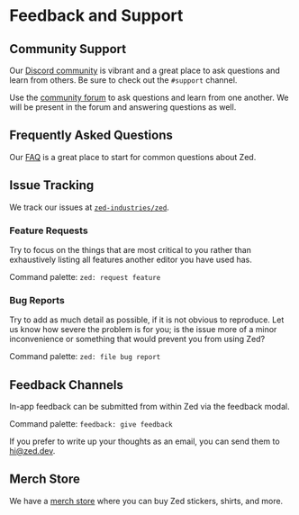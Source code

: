 # Feedback and Support

## Community Support

Our [Discord community](https://discord.gg/zed-community) is vibrant and a great place to ask questions and learn from others. Be sure to check out the `#support` channel.

Use the [community forum](https://github.com/zed-industries/zed/discussions) to ask questions and learn from one another. We will be present in the forum and answering questions as well.

## Frequently Asked Questions

Our [FAQ](https://zed.dev/faq) is a great place to start for common questions about Zed.

## Issue Tracking

We track our issues at [`zed-industries/zed`](https://github.com/zed-industries/zed/issues).

### Feature Requests

Try to focus on the things that are most critical to you rather than exhaustively listing all features another editor you have used has.

Command palette: `zed: request feature`

### Bug Reports

Try to add as much detail as possible, if it is not obvious to reproduce. Let us know how severe the problem is for you; is the issue more of a minor inconvenience or something that would prevent you from using Zed?

Command palette: `zed: file bug report`

## Feedback Channels

In-app feedback can be submitted from within Zed via the feedback modal.

Command palette: `feedback: give feedback`

If you prefer to write up your thoughts as an email, you can send them to [hi@zed.dev](mailto:hi@zed.dev).

## Merch Store

We have a [merch store](https://zedindustries.creator-spring.com/) where you can buy Zed stickers, shirts, and more.

